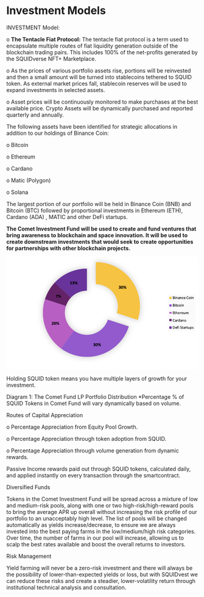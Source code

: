 # Investment Models

INVESTMENT Model:

&#x20;

o   **The Tentacle Fiat Protocol:** The tentacle fiat protocol is a term used to encapsulate multiple routes of fiat liquidity generation outside of the blockchain trading pairs. This includes 100% of the net-profits generated by the SQUIDverse NFT+ Marketplace.

o   As the prices of various portfolio assets rise, portions will be reinvested and then a small amount will be turned into stablecoins tethered to SQUID token. As external market prices fall, stablecoin reserves will be used to expand investments in selected assets.

o   Asset prices will be continuously monitored to make purchases at the best available price. Crypto Assets will be dynamically purchased and reported quarterly and annually.

&#x20;

The following assets have been identified for strategic allocations in addition to our holdings of Binance Coin:

&#x20;

o   Bitcoin

o   Ethereum

o   Cardano

o   Matic (Polygon)

o   Solana

&#x20;

The largest portion of our portfolio will be held in Binance Coin (BNB) and Bitcoin (BTC) followed by proportional investments in Ethereum (ETH), Cardano (ADA) , MATIC and other DeFi startups.

&#x20;

**The Comet Investment Fund will be used to create and fund ventures that bring awareness to blockchain and space innovation. It will be used to create downstream investments that would seek to create opportunities for partnerships with other blockchain projects.**

&#x20;

![](<../.gitbook/assets/image (2).png>)

&#x20;

Holding SQUID token means you have multiple layers of growth for your investment.

Diagram 1: The Comet Fund LP Portfolio Distribution \*Percentage % of SQUID Tokens in Comet Fund will vary dynamically based on volume.

&#x20;

&#x20;

&#x20;

Routes of Capital Appreciation

o   Percentage Appreciation from Equity Pool Growth.

o   Percentage Appreciation through token adoption from SQUID.

o   Percentage Appreciation through volume generation from dynamic rewards.

&#x20;

Passive Income rewards paid out through SQUID tokens, calculated daily, and applied instantly on every transaction through the smartcontract.

&#x20;

Diversified Funds

Tokens in the Comet Investment Fund will be spread across a mixture of low and medium-risk pools, along with one or two high-risk/high-reward pools to bring the average APR up overall without increasing the risk profile of our portfolio to an unacceptably high level. The list of pools will be changed automatically as yields increase/decrease, to ensure we are always invested into the best paying farms in the low/medium/high risk categories. Over time, the number of farms in our pool will increase, allowing us to scalp the best rates available and boost the overall returns to investors.

&#x20;

Risk Management

Yield farming will never be a zero-risk investment and there will always be the possibility of lower-than-expected yields or loss, but with SQUIDvest we can reduce these risks and create a steadier, lower-volatility return through institutional technical analysis and consultation.
